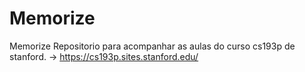 # Memorize
Memorize
Repositorio para acompanhar as aulas do curso cs193p de stanford. -> https://cs193p.sites.stanford.edu/
